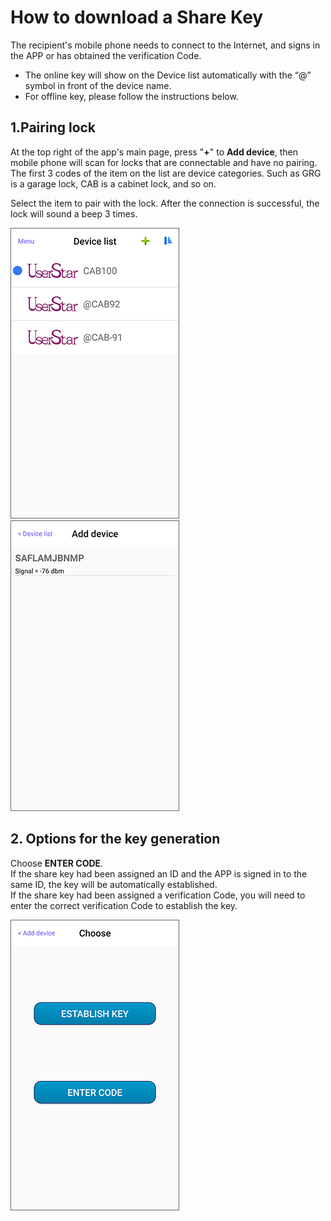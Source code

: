 # How to download a Share Key

The recipient's mobile phone needs to connect to the Internet, and signs in the APP or has obtained the verification Code.

* The online key will show on the Device list automatically with the “@” symbol in front of the device name.
* For offline key, please follow the instructions below.

## 1.Pairing lock <a id="pairing-lock"></a>

At the top right of the app's main page, press "**+**" to **Add device**, then mobile phone will scan for locks that are connectable and have no pairing. The first 3 codes of the item on the list are device categories. Such as GRG is a garage lock, CAB is a cabinet lock, and so on.

Select the item to pair with the lock. After the connection is successful, the lock will sound a beep 3 times.

![](../.gitbook/assets/screenshot_2019-11-15-16-50-36-686_com.userstar.phonekey.png) ![](../.gitbook/assets/screenshot_2019-11-15-16-54-44-098_com.userstar.phonekey.png)

## 2. Options for the key generation <a id="options-for-the-key-generation"></a>

Choose **ENTER CODE**.  
If the share key had been assigned an ID and the APP is signed in to the same ID, the key will be automatically established.  
If the share key had been assigned a verification Code, you will need to enter the correct verification Code to establish the key.

![](../.gitbook/assets/screenshot_2019-11-15-17-30-05-770_com.userstar.phonekey.png)

